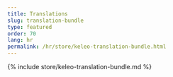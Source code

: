 ```yaml
---
title: Translations
slug: translation-bundle
type: featured
order: 70
lang: hr
permalink: /hr/store/keleo-translation-bundle.html
---
```


{% include store/keleo-translation-bundle.md %}
